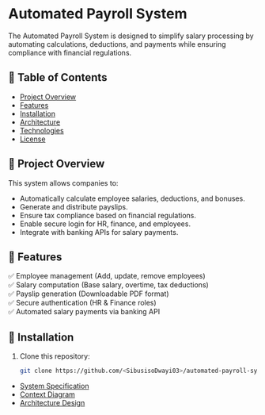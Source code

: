 # Automated Payroll System

The Automated Payroll System is designed to simplify salary processing by automating calculations, deductions, and payments while ensuring compliance with financial regulations.

## 📌 Table of Contents
- [Project Overview](#project-overview)
- [Features](#features)
- [Installation](#installation)
- [Architecture](#architecture)
- [Technologies](#technologies)
- [License](#license)

## 🔹 Project Overview
This system allows companies to:
- Automatically calculate employee salaries, deductions, and bonuses.
- Generate and distribute payslips.
- Ensure tax compliance based on financial regulations.
- Enable secure login for HR, finance, and employees.
- Integrate with banking APIs for salary payments.

## 🔹 Features
✅ Employee management (Add, update, remove employees)  
✅ Salary computation (Base salary, overtime, tax deductions)  
✅ Payslip generation (Downloadable PDF format)  
✅ Secure authentication (HR & Finance roles)  
✅ Automated salary payments via banking API  

## 🔹 Installation
1. Clone this repository:
   ```bash
   git clone https://github.com/<SibusisoDwayi03>/automated-payroll-system.git


- [System Specification](SPECIFICATION.md)
- [Context Diagram](DIAGRAM.md)
- [Architecture Design](ARCHITECTURE.md)

